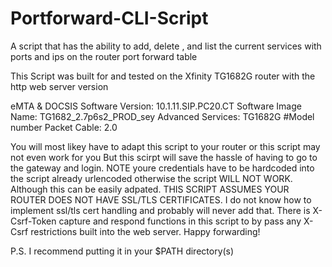 # Portforward-CLI-Script
A script that has the ability to add, delete ,  and list the current services with ports and ips on the router port forward table

This Script was built for and tested on the  Xfinity  TG1682G router with the http web server version  

eMTA & DOCSIS Software Version: 10.1.11.SIP.PC20.CT
Software Image Name: TG1682_2.7p6s2_PROD_sey
Advanced Services: TG1682G   #Model number
Packet Cable: 2.0 

You will most likey have to adapt this script to your router or this script may not even work for you
But this scirpt will save the hassle of having to go to the gateway and login. NOTE  youre credentials have to be
hardcoded into the script already urlencoded otherwise the script WILL NOT WORK. Although this can be easily adpated. THIS SCRIPT ASSUMES YOUR ROUTER DOES NOT HAVE
SSL/TLS CERTIFICATES. I do not know how to implement ssl/tls cert handling and probably will never add that. There is X-Csrf-Token 
capture and respond functions in this script to by pass any X-Csrf restrictions built into the web server. Happy forwarding!

P.S. I recommend putting it in your $PATH directory(s)
